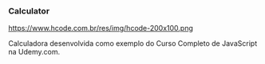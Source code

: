 ### Calculator
https://www.hcode.com.br/res/img/hcode-200x100.png

Calculadora desenvolvida como exemplo do Curso Completo de JavaScript na Udemy.com.

